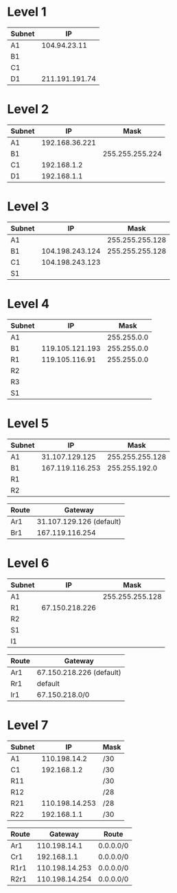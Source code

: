 # Level 1

| Subnet |         IP          |
|--------|---------------------|
| A1     |   104.94.23.11      |
| B1     |                     |
| C1     |                     |
| D1     |   211.191.191.74    |

# Level 2

| Subnet |         IP          |       Mask        |
|--------|---------------------|-------------------|
| A1     |   192.168.36.221    |                   |
| B1     |                     |  255.255.255.224  |
| C1     |   192.168.1.2       |                   |
| D1     |   192.168.1.1       |                   |

# Level 3

| Subnet |         IP          |       Mask        |
|--------|---------------------|-------------------|
| A1     |                     |  255.255.255.128  |
| B1     |   104.198.243.124   |  255.255.255.128  |
| C1     |   104.198.243.123   |                   |
| S1     |                     |                   |

# Level 4

| Subnet |         IP          |       Mask        |
|--------|---------------------|-------------------|
| A1     |                     |  255.255.0.0      |
| B1     |   119.105.121.193   |  255.255.0.0      |
| R1     |   119.105.116.91    |  255.255.0.0      |
| R2     |                     |                   |
| R3     |                     |                   |
| S1     |                     |                   |

# Level 5

| Subnet |         IP          |        Mask        |
|--------|---------------------|--------------------|
| A1     |    31.107.129.125   |    255.255.255.128 |
| B1     |    167.119.116.253  |    255.255.192.0   |
| R1     |                     |                    |
| R2     |                     |                    |


| Route |   Gateway   |
|-------|-------------|
|  Ar1  | 31.107.129.126 (default) |
|  Br1  | 167.119.116.254 |

# Level 6

| Subnet                  |         IP          |        Mask        |
|-------------------------|---------------------|--------------------|
| A1                      |                     |   255.255.255.128  |
| R1                      |    67.150.218.226   |                    |
| R2                      |                     |                    |
| S1                      |                     |                    |
| I1                      |                     |                    |

| Route |   Gateway     |
|-------|---------------|
|  Ar1  | 67.150.218.226 (default) |
|  Rr1  | default       |
|  Ir1  | 67.150.218.0/0 |

# Level 7

| Subnet |         IP          |    Mask    |
|--------|---------------------|------------|
| A1     |   110.198.14.2      |    /30     |
| C1     |   192.168.1.2       |    /30     |
| R11    |                     |    /30     |
| R12    |                     |    /28     |
| R21    |   110.198.14.253    |    /28     |
| R22    |   192.168.1.1       |    /30     |

| Route |      Gateway      |        Route        |
|-------|-------------------|---------------------|
|  Ar1  |   110.198.14.1    |     0.0.0.0/0       |
|  Cr1  |   192.168.1.1     |     0.0.0.0/0       |
| R1r1  |   110.198.14.253  |     0.0.0.0/0       |
| R2r1  |   110.198.14.254  |     0.0.0.0/0       |
